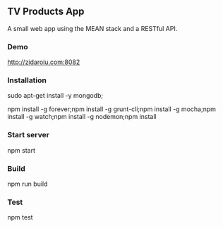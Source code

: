 ## TV Products App

A small web app using the MEAN stack and a RESTful API.

### Demo

http://zidaroiu.com:8082

### Installation
sudo apt-get install -y mongodb;

npm install -g forever;npm install -g grunt-cli;npm install -g mocha;npm install -g watch;npm install -g nodemon;npm install

### Start server

npm start

### Build

npm run build

### Test

npm test